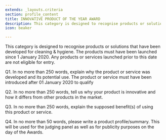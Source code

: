 ```yaml
---
extends: _layouts.criteria
section: profile_content
title: INNOVATIVE PRODUCT OF THE YEAR AWARD
description: This category is designed to recognise products or solutions that have been developed for cleaning & hygiene. The products must have been launched since 1 January 2020. Any products or services launched prior to this date are not eligible for entry. 
icon: beaker

---
```


This category is designed to recognise products or solutions that have been developed for cleaning & hygiene. The products must have been launched since 1 January 2020. Any products or services launched prior to this date are not eligible for entry. 

Q1. In no more than 250 words, explain why the product or service was developed and its potential use. The product or service must have been introduced after 01 January 2020 to qualify

Q2. In no more than 250 words, tell us why your product is innovative and how it differs from other products in the market.

Q3. In no more than 250 words, explain the supposed benefit(s) of using this product or service.

Q4. In no more than 50 words, please write a product profile/summary. This will be used for the judging panel as well as for publicity purposes on the day of the Awards.
